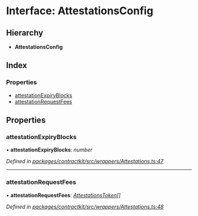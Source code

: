 # Interface: AttestationsConfig

## Hierarchy

* **AttestationsConfig**

## Index

### Properties

* [attestationExpiryBlocks](_wrappers_attestations_.attestationsconfig.md#attestationexpiryblocks)
* [attestationRequestFees](_wrappers_attestations_.attestationsconfig.md#attestationrequestfees)

## Properties

###  attestationExpiryBlocks

• **attestationExpiryBlocks**: *number*

*Defined in [packages/contractkit/src/wrappers/Attestations.ts:47](https://github.com/celo-org/celo-monorepo/blob/master/packages/contractkit/src/wrappers/Attestations.ts#L47)*

___

###  attestationRequestFees

• **attestationRequestFees**: *[AttestationsToken](_wrappers_attestations_.attestationstoken.md)[]*

*Defined in [packages/contractkit/src/wrappers/Attestations.ts:48](https://github.com/celo-org/celo-monorepo/blob/master/packages/contractkit/src/wrappers/Attestations.ts#L48)*
